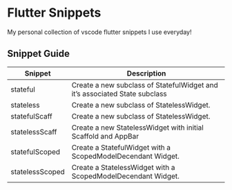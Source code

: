 # Flutter Snippets
My personal collection of vscode flutter snippets I use everyday!


## Snippet Guide

| Snippet  | Description |
| ------------- | ------------- |
| stateful  | Create a new subclass of StatefulWidget and it’s associated State subclass |
| stateless  | Create a new subclass of StatelessWidget.  |
| statefulScaff  | Create a new subclass of StatelessWidget.  |
| statelessScaff  | Create a new StatelessWidget with initial Scaffold and AppBar  |
| statefulScoped  | Create a StatefulWidget with a ScopedModelDecendant Widget.  |
| statelessScoped  |Create a StatelessWidget with a ScopedModelDecendant Widget.  |

